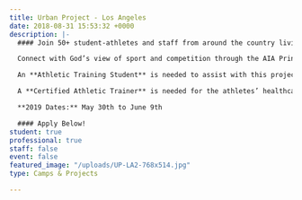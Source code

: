 ```yaml
---
title: Urban Project - Los Angeles
date: 2018-08-31 15:53:32 +0000
description: |-
  #### Join 50+ student-athletes and staff from around the country living in community in one huge house for three life-changing weeks. The UP-LA is a one of a kind opportunity.

  Connect with God’s view of sport and competition through the AIA Principles and The SPECIAL. Partner with urban ministry veterans serving "at-promise" communities of LA. Tackle issues of racism, power, class, culture, poverty, privilege, responsibility, social justice, and what the Gospel of Christ has to say about these ever-relevant and important issues.

  An **Athletic Training Student** is needed to assist with this project.

  A **Certified Athletic Trainer** is needed for the athletes’ healthcare needs during the first week with the option of serving during the entire project.

  **2019 Dates:** May 30th to June 9th

  #### Apply Below!
student: true
professional: true
staff: false
event: false
featured_image: "/uploads/UP-LA2-768x514.jpg"
type: Camps & Projects

---
```

